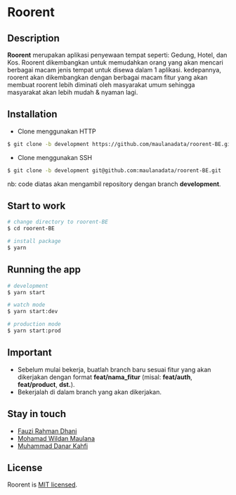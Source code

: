 <p align="center">
  <h1> Roorent </h1>
</p>

## Description

<b>Roorent</b> merupakan aplikasi penyewaan tempat seperti: Gedung, Hotel, dan Kos. Roorent dikembangkan untuk memudahkan orang yang akan mencari berbagai macam jenis tempat untuk disewa dalam 1 aplikasi. kedepannya, roorent akan dikembangkan dengan berbagai macam fitur yang akan membuat roorent lebih diminati oleh masyarakat umum sehingga masyarakat akan lebih mudah & nyaman lagi.

## Installation

- Clone menggunakan HTTP
```bash
$ git clone -b development https://github.com/maulanadata/roorent-BE.git
```
- Clone menggunakan SSH
```bash
$ git clone -b development git@github.com:maulanadata/roorent-BE.git
```

nb: code diatas akan mengambil repository dengan branch <b>development</b>.

## Start to work
```bash
# change directory to roorent-BE
$ cd roorent-BE

# install package
$ yarn
```

## Running the app

```bash
# development
$ yarn start

# watch mode
$ yarn start:dev

# production mode
$ yarn start:prod
```

## Important

- Sebelum mulai bekerja, buatlah branch baru sesuai fitur yang akan dikerjakan dengan format <b>feat/nama_fitur</b>  (misal: <b>feat/auth</b>, <b>feat/product</b>, <b>dst.</b>).
- Bekerjalah di dalam branch yang akan dikerjakan.

## Stay in touch

- [Fauzi Rahman Dhani](https://github.com/Fauzi0309)
- [Mohamad Wildan Maulana](https://github.com/maulanadata)
- [Muhammad Danar Kahfi](https://github.com/DanarKahfi)

## License

Roorent is [MIT licensed](LICENSE).
  
